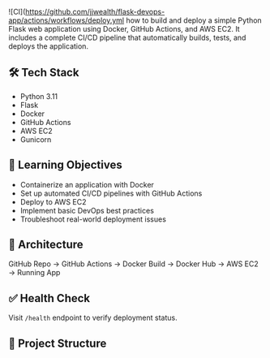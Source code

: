 ![CI](https://github.com/jjwealth/flask-devops-app/actions/workflows/deploy.yml how to build and deploy a simple Python Flask web application using Docker, GitHub Actions, and AWS EC2. It includes a complete CI/CD pipeline that automatically builds, tests, and deploys the application.

## 🛠️ Tech Stack
- Python 3.11
- Flask
- Docker
- GitHub Actions
- AWS EC2
- Gunicorn

## 🎯 Learning Objectives
- Containerize an application with Docker
- Set up automated CI/CD pipelines with GitHub Actions
- Deploy to AWS EC2
- Implement basic DevOps best practices
- Troubleshoot real-world deployment issues

## 🧱 Architecture

GitHub Repo → GitHub Actions → Docker Build → Docker Hub → AWS EC2 → Running App

## ✅ Health Check
Visit `/health` endpoint to verify deployment status.

## 📁 Project Structure
